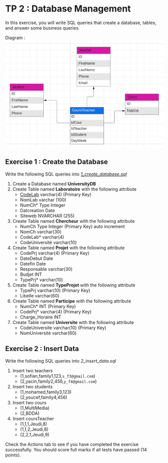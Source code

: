 # TP 2 : Database Management

In this exercise, you will write SQL queries that create a database, tables, and answer some business queries.

Diagram : <br/>
![diagram](<assets/diagram.png>)

## Exercise 1 : Create the Database

Write the following SQL queries into [_1_create_database.sql_](1_create_database.sql)
1. Create a Database named **UniversityDB**
2. Create Table named **Laboratoire** with the following attribute
    * <u>CodeLab</u> varchar(4) (Primary Key)
    * NomLab varchar (100)
    * NumCh* Type Integer
    * Datcreation Date
    * Siteweb NVARCHAR (255)
3. Create Table named **Chercheur** with the following attribute
    * NumCh Type Integer (Primary Key) auto increment
    * NomCh varchar(30)
    * CodeLab* varchar(4)
    * CodeUniversité varchar(10)
4. Create Table named **Projet** with the following attribute
    * CodePrj varchar(4) (Primary Key)
    * DateDebut Date
    * Datefin Date
    * Responsable varchar(30)
    * Budjet INT
    * TypePrj* varchar(10)
5. Create Table named **TypeProjet** with the following attribute
    * TypePrj varchar(10) (Primary Key)
    * Libelle varchar(60)
6. Create Table named **Participe** with the following attribute
    * NumCh* INT (Primary Key)
    * CodePrj* varchar(4) (Primary Key)
    * Charge_Horaire INT
7. Create Table named **Universite** with the following attribute
    * CodeUniversite varchar(10) (Primary Key)
    * NomUniversité varchar(60)
  

## Exercise 2 : Insert Data

Write the following SQL queries into _2_insert_data.sql_
1. Insert two teachers
   * (1,sofian,family1,123,`s_f3@gmail.com`)
   * (2,yacin,family2,456,`y_f4@gmail.com`)
2. Insert two students
   * (1,mohamed,family3,123)
   * (2,youcef,family4,456)
3. Insert two cours
   * (1,MultiMedia)
   * (2,BDDA)
4. Insert coursTeacher
   * (1,1,1,Jeudi,8)
   * (1,1,2,Jeudi,8)
   * (2,2,1,Jeudi,9)
     
  Check the Actions tab to see if you have completed the exercise successfully. You should score full marks if all tests have passed (14 points).
